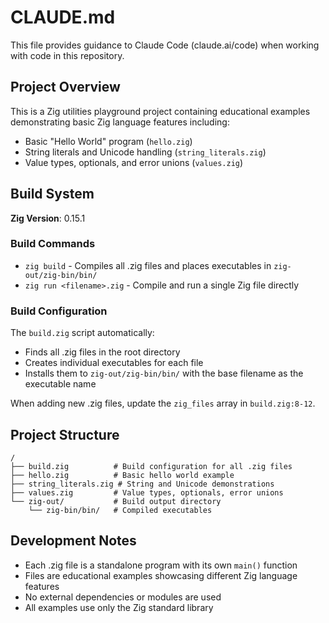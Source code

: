 # CLAUDE.md

This file provides guidance to Claude Code (claude.ai/code) when working with code in this repository.

## Project Overview

This is a Zig utilities playground project containing educational examples demonstrating basic Zig language features including:

- Basic "Hello World" program (`hello.zig`)
- String literals and Unicode handling (`string_literals.zig`)
- Value types, optionals, and error unions (`values.zig`)

## Build System

**Zig Version**: 0.15.1

### Build Commands

- `zig build` - Compiles all .zig files and places executables in `zig-out/zig-bin/bin/`
- `zig run <filename>.zig` - Compile and run a single Zig file directly

### Build Configuration

The `build.zig` script automatically:
- Finds all .zig files in the root directory
- Creates individual executables for each file
- Installs them to `zig-out/zig-bin/bin/` with the base filename as the executable name

When adding new .zig files, update the `zig_files` array in `build.zig:8-12`.

## Project Structure

```
/
├── build.zig          # Build configuration for all .zig files
├── hello.zig          # Basic hello world example
├── string_literals.zig # String and Unicode demonstrations
├── values.zig         # Value types, optionals, error unions
└── zig-out/           # Build output directory
    └── zig-bin/bin/   # Compiled executables
```

## Development Notes

- Each .zig file is a standalone program with its own `main()` function
- Files are educational examples showcasing different Zig language features
- No external dependencies or modules are used
- All examples use only the Zig standard library